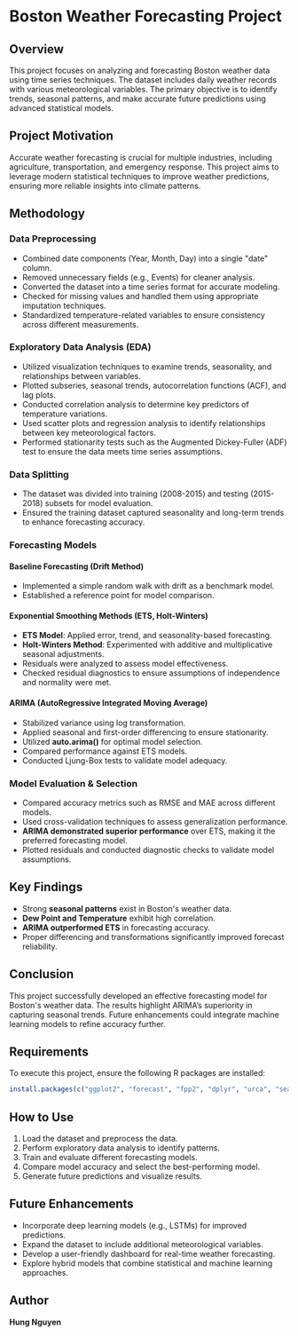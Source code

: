 # Boston Weather Forecasting Project

## Overview
This project focuses on analyzing and forecasting Boston weather data using time series techniques. The dataset includes daily weather records with various meteorological variables. The primary objective is to identify trends, seasonal patterns, and make accurate future predictions using advanced statistical models.

## Project Motivation
Accurate weather forecasting is crucial for multiple industries, including agriculture, transportation, and emergency response. This project aims to leverage modern statistical techniques to improve weather predictions, ensuring more reliable insights into climate patterns.

## Methodology
### Data Preprocessing
- Combined date components (Year, Month, Day) into a single "date" column.
- Removed unnecessary fields (e.g., Events) for cleaner analysis.
- Converted the dataset into a time series format for accurate modeling.
- Checked for missing values and handled them using appropriate imputation techniques.
- Standardized temperature-related variables to ensure consistency across different measurements.

### Exploratory Data Analysis (EDA)
- Utilized visualization techniques to examine trends, seasonality, and relationships between variables.
- Plotted subseries, seasonal trends, autocorrelation functions (ACF), and lag plots.
- Conducted correlation analysis to determine key predictors of temperature variations.
- Used scatter plots and regression analysis to identify relationships between key meteorological factors.
- Performed stationarity tests such as the Augmented Dickey-Fuller (ADF) test to ensure the data meets time series assumptions.

### Data Splitting
- The dataset was divided into training (2008-2015) and testing (2015-2018) subsets for model evaluation.
- Ensured the training dataset captured seasonality and long-term trends to enhance forecasting accuracy.

### Forecasting Models
#### Baseline Forecasting (Drift Method)
- Implemented a simple random walk with drift as a benchmark model.
- Established a reference point for model comparison.

#### Exponential Smoothing Methods (ETS, Holt-Winters)
- **ETS Model**: Applied error, trend, and seasonality-based forecasting.
- **Holt-Winters Method**: Experimented with additive and multiplicative seasonal adjustments.
- Residuals were analyzed to assess model effectiveness.
- Checked residual diagnostics to ensure assumptions of independence and normality were met.

#### ARIMA (AutoRegressive Integrated Moving Average)
- Stabilized variance using log transformation.
- Applied seasonal and first-order differencing to ensure stationarity.
- Utilized **auto.arima()** for optimal model selection.
- Compared performance against ETS models.
- Conducted Ljung-Box tests to validate model adequacy.

### Model Evaluation & Selection
- Compared accuracy metrics such as RMSE and MAE across different models.
- Used cross-validation techniques to assess generalization performance.
- **ARIMA demonstrated superior performance** over ETS, making it the preferred forecasting model.
- Plotted residuals and conducted diagnostic checks to validate model assumptions.

## Key Findings
- Strong **seasonal patterns** exist in Boston's weather data.
- **Dew Point and Temperature** exhibit high correlation.
- **ARIMA outperformed ETS** in forecasting accuracy.
- Proper differencing and transformations significantly improved forecast reliability.

## Conclusion
This project successfully developed an effective forecasting model for Boston's weather data. The results highlight ARIMA’s superiority in capturing seasonal trends. Future enhancements could integrate machine learning models to refine accuracy further.

## Requirements
To execute this project, ensure the following R packages are installed:
```r
install.packages(c("ggplot2", "forecast", "fpp2", "dplyr", "urca", "seasonal"))
```

## How to Use
1. Load the dataset and preprocess the data.
2. Perform exploratory data analysis to identify patterns.
3. Train and evaluate different forecasting models.
4. Compare model accuracy and select the best-performing model.
5. Generate future predictions and visualize results.

## Future Enhancements
- Incorporate deep learning models (e.g., LSTMs) for improved predictions.
- Expand the dataset to include additional meteorological variables.
- Develop a user-friendly dashboard for real-time weather forecasting.
- Explore hybrid models that combine statistical and machine learning approaches.


## Author
**Hung Nguyen**


